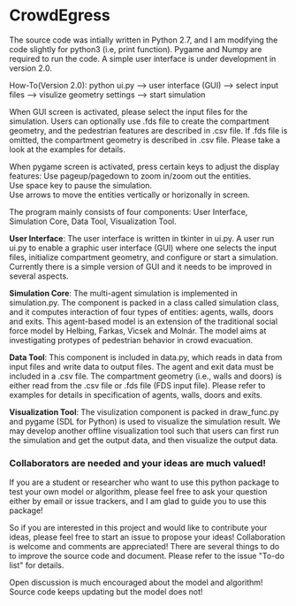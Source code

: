 # CrowdEgress

The source code was intially written in Python 2.7, and I am modifying the code slightly for python3 (i.e, print function). Pygame and Numpy are required to run the code. A simple user interface is under development in version 2.0.  

How-To(Version 2.0): python ui.py --> user interface (GUI) --> select input files --> visulize geometry settings --> start simulation

When GUI screen is activated, please select the input files for the simulation.  Users can optionally use .fds file to create the compartment geometry, and the pedestrian features are described in .csv file.  If .fds file is omitted, the compartment geometry is described in .csv file.  Please take a look at the examples for details.  

When pygame screen is activated, press certain keys to adjust the display features:
Use pageup/pagedown to zoom in/zoom out the entities.  
Use space key to pause the simulation.  
Use arrows to move the entities vertically or horizonally in screen.  

The program mainly consists of four components: User Interface, Simulation Core, Data Tool, Visualization Tool.  

**User Interface**: The user interface is written in tkinter in ui.py.  A user run ui.py to enable a graphic user interface (GUI) where one selects the input files, initialize compartment geometry, and configure or start a simulation.  Currently there is a simple version of GUI and it needs to be improved in several aspects.  

**Simulation Core**: The multi-agent simulation is implemented in simulation.py.  The component is packed in a class called simulation class, and it computes interaction of four types of entities: agents, walls, doors and exits.  This agent-based model is an extension of the traditional social force model by Helbing, Farkas, Vicsek and Molnár.  The model aims at investigating protypes of pedestrian behavior in crowd evacuation.  

**Data Tool**: This component is included in data.py, which reads in data from input files and write data to output files.  The agent and exit data must be included in a .csv file.  The compartment geometry (i.e., walls and doors) is either read from the .csv file or .fds file (FDS input file).  Please refer to examples for details in specification of agents, walls, doors and exits.  

**Visualization Tool**:  The visulization component is packed in draw_func.py and pygame (SDL for Python) is used to visualize the simulation result.  We may develop another offline visualization tool such that users can first run the simulation and get the output data, and then visualize the output data.  


### Collaborators are needed and your ideas are much valued!  


If you are a student or researcher who want to use this python package to test your own model or algorithm, please feel free to ask your question either by email or issue trackers, and I am glad to guide you to use this package!  

So if you are interested in this project and would like to contribute your ideas, please feel free to start an issue to propose your ideas!  Collaboration is welcome and comments are appreciated!  There are several things to do to improve the source code and document.  Please refer to the issue "To-do list" for details.  

Open discussion is much encouraged about the model and algorithm!  
Source code keeps updating but the model does not!  
